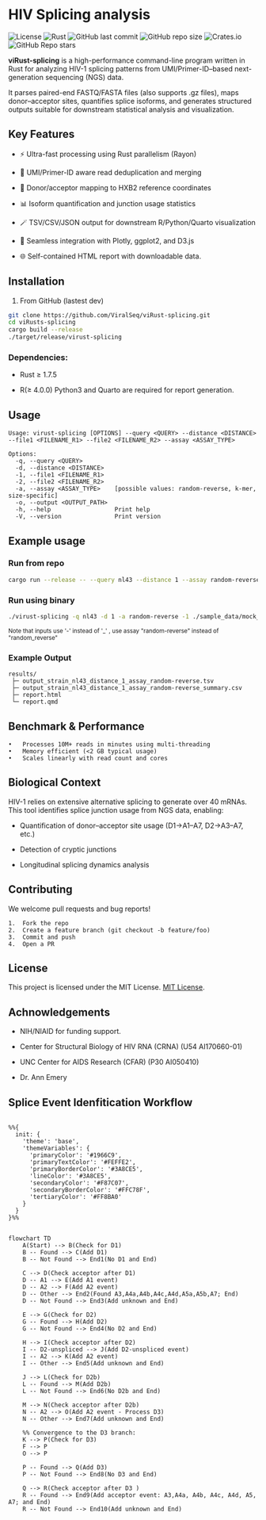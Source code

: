 # HIV Splicing analysis

![License](https://img.shields.io/badge/license-MIT-green)
![Rust](https://img.shields.io/badge/language-Rust-orange)
![GitHub last commit](https://img.shields.io/github/last-commit/ViralSeq/viRust-splicing)
![GitHub repo size](https://img.shields.io/github/repo-size/ViralSeq/viRust-splicing)
![Crates.io](https://img.shields.io/crates/d/virust-splicing)
![GitHub Repo stars](https://img.shields.io/github/stars/ViralSeq/viRust-splicing?style=social)

**viRust-splicing** is a high-performance command-line program written in Rust for analyzing HIV-1 splicing patterns from UMI/Primer-ID–based next-generation sequencing (NGS) data.

It parses paired-end FASTQ/FASTA files (also supports .gz files), maps donor–acceptor sites, quantifies splice isoforms, and generates structured outputs suitable for downstream statistical analysis and visualization.

## Key Features

- ⚡ Ultra-fast processing using Rust parallelism (Rayon)

- 🧬 UMI/Primer-ID aware read deduplication and merging

- 🧭 Donor/acceptor mapping to HXB2 reference coordinates

- 📊 Isoform quantification and junction usage statistics

- 🪄 TSV/CSV/JSON output for downstream R/Python/Quarto visualization

- 🧰 Seamless integration with Plotly, ggplot2, and D3.js

- 🌐 Self-contained HTML report with downloadable data.

## Installation

1. From GitHub (lastest dev)

```bash
git clone https://github.com/ViralSeq/viRust-splicing.git
cd viRusts-splicing
cargo build --release
./target/release/virust-splicing
```

### Dependencies:

- Rust ≥ 1.7.5

- R(≥ 4.0.0) Python3 and Quarto are required for report generation.

## Usage

```
Usage: virust-splicing [OPTIONS] --query <QUERY> --distance <DISTANCE> --file1 <FILENAME_R1> --file2 <FILENAME_R2> --assay <ASSAY_TYPE>

Options:
  -q, --query <QUERY>
  -d, --distance <DISTANCE>
  -1, --file1 <FILENAME_R1>
  -2, --file2 <FILENAME_R2>
  -a, --assay <ASSAY_TYPE>    [possible values: random-reverse, k-mer, size-specific]
  -o, --output <OUTPUT_PATH>
  -h, --help                  Print help
  -V, --version               Print version

```

## Example usage

### Run from repo

```bash
cargo run --release -- --query nl43 --distance 1 --assay random-reverse --file1 ./sample_data/mock_data_r1.fasta.gz --file2 ./sample_data/mock_data_r2.fasta.gz -o ./
```

### Run using binary

```bash
./virust-splicing -q nl43 -d 1 -a random-reverse -1 ./sample_data/mock_data_r1.fasta.gz -2 ./sample_data/mock_data_r2.fasta.gz -o ./
```

<small>Note that inputs use '-' instead of '\_' , use assay "random-reverse" instead of "random_reverse"</small>

### Example Output

```
results/
 ├─ output_strain_nl43_distance_1_assay_random-reverse.tsv
 ├─ output_strain_nl43_distance_1_assay_random-reverse_summary.csv
 ├─ report.html
 └─ report.qmd
```

## Benchmark & Performance

    •	Processes 10M+ reads in minutes using multi-threading
    •	Memory efficient (<2 GB typical usage)
    •	Scales linearly with read count and cores

## Biological Context

HIV-1 relies on extensive alternative splicing to generate over 40 mRNAs. This tool identifies splice junction usage from NGS data, enabling:

- Quantification of donor–acceptor site usage (D1→A1–A7, D2→A3–A7, etc.)

- Detection of cryptic junctions

- Longitudinal splicing dynamics analysis

## Contributing

We welcome pull requests and bug reports!

    1.	Fork the repo
    2.	Create a feature branch (git checkout -b feature/foo)
    3.	Commit and push
    4.	Open a PR

## License

This project is licensed under the MIT License. [MIT License](https://opensource.org/licenses/MIT).

## Achnowledgements

- NIH/NIAID for funding support.

- Center for Structural Biology of HIV RNA (CRNA) (U54 AI170660-01)

- UNC Center for AIDS Research (CFAR) (P30 AI050410)

- Dr. Ann Emery

## Splice Event Idenfitication Workflow

```mermaid

%%{
  init: {
    'theme': 'base',
    'themeVariables': {
      'primaryColor': '#1966C9',
      'primaryTextColor': '#FEFFE2',
      'primaryBorderColor': '#3A8CE5',
      'lineColor': '#3A8CE5',
      'secondaryColor': '#F87C07',
      'secondaryBorderColor': '#FFC78F',
      'tertiaryColor': '#FF8BA0'
    }
  }
}%%


flowchart TD
    A(Start) --> B(Check for D1)
    B -- Found --> C(Add D1)
    B -- Not Found --> End1(No D1 and End)

    C --> D(Check acceptor after D1)
    D -- A1 --> E(Add A1 event)
    D -- A2 --> F(Add A2 event)
    D -- Other --> End2(Found A3,A4a,A4b,A4c,A4d,A5a,A5b,A7; End)
    D -- Not Found --> End3(Add unknown and End)

    E --> G(Check for D2)
    G -- Found --> H(Add D2)
    G -- Not Found --> End4(No D2 and End)

    H --> I(Check acceptor after D2)
    I -- D2-unspliced --> J(Add D2-unspliced event)
    I -- A2 --> K(Add A2 event)
    I -- Other --> End5(Add unknown and End)

    J --> L(Check for D2b)
    L -- Found --> M(Add D2b)
    L -- Not Found --> End6(No D2b and End)

    M --> N(Check acceptor after D2b)
    N -- A2 --> O(Add A2 event - Process D3)
    N -- Other --> End7(Add unknown and End)

    %% Convergence to the D3 branch:
    K --> P(Check for D3)
    F --> P
    O --> P

    P -- Found --> Q(Add D3)
    P -- Not Found --> End8(No D3 and End)

    Q --> R(Check acceptor after D3 )
    R -- Found --> End9(Add acceptor event: A3,A4a, A4b, A4c, A4d, A5, A7; and End)
    R -- Not Found --> End10(Add unknown and End)


```
